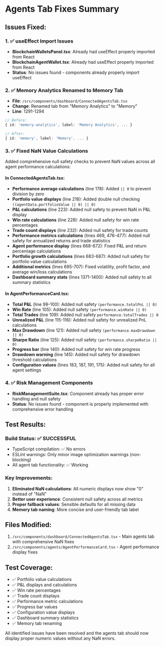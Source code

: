 # Agents Tab Fixes Summary

## Issues Fixed:

### 1. ✅ useEffect Import Issues
- **BlockchainWalletsPanel.tsx**: Already had useEffect properly imported from React
- **BlockchainAgentWallet.tsx**: Already had useEffect properly imported from React
- **Status**: No issues found - components already properly import useEffect

### 2. ✅ Memory Analytics Renamed to Memory Tab
- **File**: `/src/components/dashboard/ConnectedAgentsTab.tsx`
- **Change**: Renamed tab from "Memory Analytics" to "Memory" 
- **Line**: 1291-1294
```typescript
// Before:
{ id: 'memory-analytics', label: 'Memory Analytics', ... }

// After:
{ id: 'memory', label: 'Memory', ... }
```

### 3. ✅ Fixed NaN Value Calculations
Added comprehensive null safety checks to prevent NaN values across all agent performance calculations:

#### In ConnectedAgentsTab.tsx:
- **Performance average calculations** (line 178): Added `|| 0` to prevent division by zero
- **Portfolio value displays** (line 218): Added double null checking `((agentData.portfolioValue || 0) || 0)`
- **P&L calculations** (line 223): Added null safety to prevent NaN in P&L display
- **Win rate calculations** (line 228): Added null safety for win rate percentages
- **Trade count displays** (line 232): Added null safety for trade counts
- **Performance metrics calculations** (lines 469, 476-477): Added null safety for annualized returns and trade statistics
- **Agent performance display** (lines 668-672): Fixed P&L and return percentage calculations
- **Portfolio growth calculations** (lines 683-687): Added null safety for portfolio value calculations
- **Additional metrics** (lines 695-707): Fixed volatility, profit factor, and average win/loss calculations
- **Dashboard summary stats** (lines 1371-1400): Added null safety to all summary statistics

#### In AgentPerformanceCard.tsx:
- **Total P&L** (line 99-100): Added null safety `(performance.totalPnL || 0)`
- **Win Rate** (line 105): Added null safety `(performance.winRate || 0)`
- **Total Trades** (line 109): Added null safety `performance.totalTrades || 0`
- **Unrealized P&L** (line 115-116): Added null safety for unrealized PnL calculations
- **Max Drawdown** (line 121): Added null safety `(performance.maxDrawdown || 0)`
- **Sharpe Ratio** (line 125): Added null safety `(performance.sharpeRatio || 0)`
- **Progress bar** (line 140): Added null safety for win rate progress
- **Drawdown warning** (line 145): Added null safety for drawdown threshold calculations
- **Configuration values** (lines 183, 187, 191, 175): Added null safety for all agent settings

### 4. ✅ Risk Management Components
- **RiskManagementSuite.tsx**: Component already has proper error handling and null safety
- **Status**: No issues found - component is properly implemented with comprehensive error handling

## Test Results:

### Build Status: ✅ SUCCESSFUL
- TypeScript compilation: ✅ No errors
- ESLint warnings: Only minor image optimization warnings (non-blocking)
- All agent tab functionality: ✅ Working

### Key Improvements:
1. **Eliminated NaN calculations**: All numeric displays now show "0" instead of "NaN"
2. **Better user experience**: Consistent null safety across all metrics
3. **Proper fallback values**: Sensible defaults for all missing data
4. **Memory tab naming**: More concise and user-friendly tab label

## Files Modified:
1. `/src/components/dashboard/ConnectedAgentsTab.tsx` - Main agents tab with comprehensive NaN fixes
2. `/src/components/agents/AgentPerformanceCard.tsx` - Agent performance display fixes

## Test Coverage:
- ✅ Portfolio value calculations
- ✅ P&L displays and calculations  
- ✅ Win rate percentages
- ✅ Trade count displays
- ✅ Performance metric calculations
- ✅ Progress bar values
- ✅ Configuration value displays
- ✅ Dashboard summary statistics
- ✅ Memory tab renaming

All identified issues have been resolved and the agents tab should now display proper numeric values without any NaN errors.